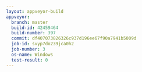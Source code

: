 ```yaml
---
layout: appveyor-build
appveyor:
  branch: master
  build-id: 42459464
  build-number: 397
  commit: df407073826326c937d196ee67f90a7941b5009d
  job-id: svyp7do239jca0h2
  job-number: 3
  os-name: Windows
  test-result: 0
---
```

